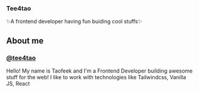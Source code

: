 ### Tee4tao
✨A frontend developer having fun buiding cool stuffs✨

## About me

### [@tee4tao](https://github.com/tee4tao)

Hello! My name is Taofeek and I'm a Frontend Developer building awesome stuff for the web! I like to work with technologies like Tailwindcss, Vanilla JS, React

